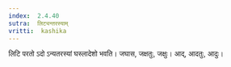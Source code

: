 ```yaml
---
index:  2.4.40
sutra:  लिट्यन्तरस्याम्
vritti:  kashika 
---
```


लिटि परतो ऽदो ऽन्यतरस्यां घस्लादेशो भवति। जघास, जक्षतुः, जक्षुः। आद्, आदतुः, आदुः।

